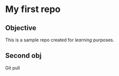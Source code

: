 # My first repo

## Objective
This is a sample repo created for *learning* purposes.

## Second obj
Git pull
